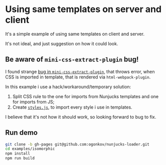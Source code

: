 # Using same templates on server and client

It's a simple example of using same templates on client and server.

It's not ideal, and just suggestion on how it could look.

## Be aware of `mini-css-extract-plugin` bug!

I found strange [bug in `mini-css-extract-plugin`](https://github.com/webpack-contrib/mini-css-extract-plugin/issues/489),
that throws error, when CSS is imported in template, that is rendered via
`html-webpack-plugin`.

In this example i use a hack/workaround/temporary solution:

1. Split CSS rule to the one for imports from Nunjucks templates and one for
   imports from JS;
2. Create [`styles.js`](https://github.com/ogonkov/nunjucks-loader/tree/gh-pages/examples/isomorphic/src/styles.js),
   to import every style i use in templates.

I believe that it's not how it should work, so looking forward to bug to fix.

## Run demo

```bash
git clone -b gh-pages git@github.com:ogonkov/nunjucks-loader.git
cd examples/isomorphic
npm install
npm run build
```
